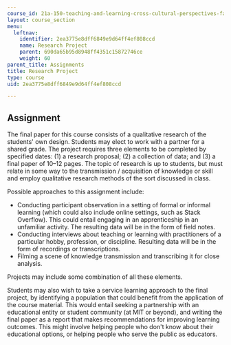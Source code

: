 ```yaml
---
course_id: 21a-150-teaching-and-learning-cross-cultural-perspectives-fall-2014
layout: course_section
menu:
  leftnav:
    identifier: 2ea3775e8dff6849e9d64ff4ef808ccd
    name: Research Project
    parent: 690da65b95d8948ff4351c15872746ce
    weight: 60
parent_title: Assignments
title: Research Project
type: course
uid: 2ea3775e8dff6849e9d64ff4ef808ccd

---
```


Assignment
----------

The final paper for this course consists of a qualitative research of the students' own design. Students may elect to work with a partner for a shared grade. The project requires three elements to be completed by specified dates: (1) a research proposal; (2) a collection of data; and (3) a final paper of 10–12 pages. The topic of research is up to students, but must relate in some way to the transmission / acquisition of knowledge or skill and employ qualitative research methods of the sort discussed in class.

Possible approaches to this assignment include:

*   Conducting participant observation in a setting of formal or informal learning (which could also include online settings, such as Stack Overflow). This could entail engaging in an apprenticeship in an unfamiliar activity. The resulting data will be in the form of field notes.
*   Conducting interviews about teaching or learning with practitioners of a particular hobby, profession, or discipline. Resulting data will be in the form of recordings or transcriptions.
*   Filming a scene of knowledge transmission and transcribing it for close analysis.

Projects may include some combination of all these elements.

Students may also wish to take a service learning approach to the final project, by identifying a population that could benefit from the application of the course material. This would entail seeking a partnership with an educational entity or student community (at MIT or beyond), and writing the final paper as a report that makes recommendations for improving learning outcomes. This might involve helping people who don't know about their educational options, or helping people who serve the public as educators.